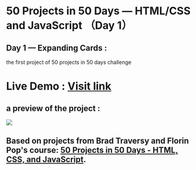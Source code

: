 # 50 Projects in 50 Days — HTML/CSS and JavaScript （Day 1）
## Day 1 — Expanding Cards :

the first project of 50 projects in 50 days challenge

# Live Demo : <a href="[https://abdellahak.github.io/number1of50projects/](https://abdellahak.github.io/50projects50days-Day1/)">Visit link</a>

## a preview of the project :
![](https://github.com/abdellahak/50projects50days-Day1/blob/main/Day1Project.gif)

## Based on projects from Brad Traversy and Florin Pop's course: <a href="https://50projects50days.com">50 Projects in 50 Days - HTML, CSS, and JavaScript</a>.
